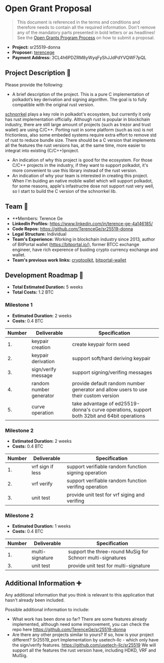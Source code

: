 # Open Grant Proposal

> This document is referenced in the terms and conditions and therefore needs to contain all the required information. Don't remove any of the mandatory parts presented in bold letters or as headlines! See the [Open Grants Program Process](https://github.com/w3f/Open-Grants-Program/blob/master/README_2.md) on how to submit a proposal.

* **Project:** sr25519-donna
* **Proposer:** [terencege](https://github.com/TerenceGe)
* **Payment Address:** 3CL4h6PDZRM8yWyqFyShJJdPdYVQWF7pQL

## Project Description :page_facing_up:

Please provide the following:
  * A brief description of the project.
  This is a pure C implementation of polkadot’s key derivation and signing algorithm. The goal is to fully compatible with the original rust version.

  [schnorrkel](https://wiki.polkadot.network/docs/en/learn-cryptography) plays a key role in polkadot's ecosystem, but currently it only has rust implementation officially. Although rust is popular in blockchain industry, there are still large amount of projects (such as trezor and trust wallet) are using C/C++. Porting rust in some platform (such as ios) is not frictionless, also some embeded systems require extra effort to remove std of rust to reduce bundle size. There should be a C version that implements all the features the rust versions has, at the same time, more easier to integrat into existing (C/C++)project.

  * An indication of why this project is good for the ecosystem.
  For those C/C++ projects in the industry, if they want to support polkadot, it's more convenient to use this library instead of the rust version.
  * An indication of why your team is interested in creating this project.
  When I'm buiding an native mobile wallet which will support polkadot, for some reasons, apple's infastructre dose not support rust very well, so I start to build the C version of the schnorrkel lib.

## Team :busts_in_silhouette:

* **Members: Terence Ge
* **LinkedIn Profiles:** https://www.linkedin.com/in/terence-ge-4a146185/
* **Code Repos:** https://github.com/TerenceGe/sr25519-donna
* **Legal Structure:** Individual
* **Team's Experience:** Working in blockchain industry since 2013, author of BitPortal wallet (https://bitportal.io/), former BTCC exchange engineer, have rich experence of buiding crypto currency exchange and wallet.
* **Team's previous work links:** [cryptoolkit](https://github.com/TerenceGe/cryptoolkit), [bitportal-wallet](https://github.com/TerenceGe/bitportal-wallet)

## Development Roadmap :nut_and_bolt:

* **Total Estimated Duration:** 5 weeks
* **Total Costs:** 1.2 BTC

### Milestone 1

* **Estimated Duration:** 2 weeks
* **Costs:** 0.4 BTC


| Number | Deliverable | Specification |
| ------------- | ------------- | ------------- |
| 1. | keypair creation | create keypair form seed |
| 2. | keypair derivation | support soft/hard deriving keypair |
| 3. | sign/verify message | support signing/verifing messages |
| 4. | random number generator | provide default random number generator and allow users to use their custom version |
| 5. | curve operation | take advantage of ed25519-donna's curve operations, support both 32bit and 64bit operations |

### Milestone 2

* **Estimated Duration:** 2 weeks
* **Costs:** 0.4 BTC


| Number | Deliverable | Specification |
| ------------- | ------------- | ------------- |
| 1. | vrf sign if less | support verifiable random function signing operation |
| 2. | vrf verify | support verifiable random function verifing operation |
| 3. | unit test | provide unit test for vrf siging and verifing |

### Milestone 2

* **Estimated Duration:** 1 weeks
* **Costs:** 0.4 BTC


| Number | Deliverable | Specification |
| ------------- | ------------- | ------------- |
| 1. | multi-signature | support the three-round MuSig for Schnorr multi-signatures |
| 3. | unit test | provide unit test for multi-signature |

## Additional Information :heavy_plus_sign:
Any additional information that you think is relevant to this application that hasn't already been included.

Possible additional information to include:
* What work has been done so far?
There are some features already implemented, although need some improvement, you can check the repo here https://github.com/TerenceGe/sr25519-donna
* Are there any other projects similar to yours? If so, how is your project different?
Sr25519_port Implementation by usetech-llc - which only have the sign/verify features. https://github.com/usetech-llc/sr25519
We will support all the features the rust version have, including HDKD, VRF and MulSig.
